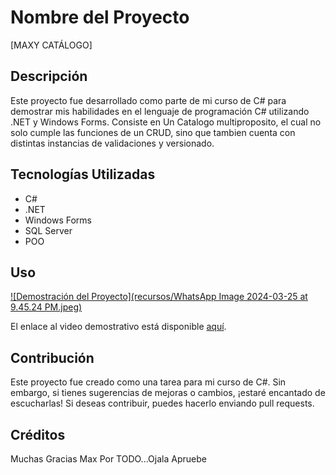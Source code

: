 # Nombre del Proyecto

[MAXY CATÁLOGO]

## Descripción

Este proyecto fue desarrollado como parte de mi curso de C# para demostrar mis habilidades en el lenguaje de programación C# utilizando .NET y Windows Forms. Consiste en Un Catalogo multiproposito, el cual no solo cumple las funciones de un CRUD,
sino que tambien cuenta con distintas instancias de validaciones y versionado.

## Tecnologías Utilizadas

- C#
- .NET
- Windows Forms
- SQL Server
- POO



## Uso

[![Demostración del Proyecto](recursos/WhatsApp Image 2024-03-25 at 9.45.24 PM.jpeg)](https://www.youtube.com/watch?v=5eBuBTamz0U)

El enlace al video demostrativo está disponible [aquí](https://www.youtube.com/watch?v=5eBuBTamz0U).

## Contribución

Este proyecto fue creado como una tarea para mi curso de C#. Sin embargo, si tienes sugerencias de mejoras o cambios, ¡estaré encantado de escucharlas! Si deseas contribuir, puedes hacerlo enviando pull requests.



## Créditos

Muchas Gracias Max Por TODO...Ojala Apruebe


